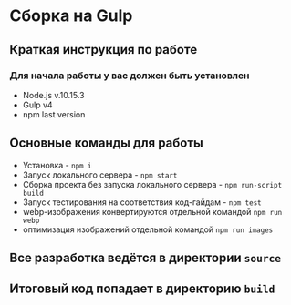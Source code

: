 # Сборка на Gulp

## Краткая инструкция по работе

### Для начала работы у вас должен быть установлен

* Node.js v.10.15.3
* Gulp v4
* npm last version

## Основные команды для работы

* Установка - `npm i`
* Запуск локального сервера - `npm start`
* Сборка проекта без запуска локального сервера - `npm run-script build`
* Запуск тестирования на соответствия код-гайдам - `npm test`
* webp-изображения конвертируются отдельной командой `npm run webp`
* оптимизация изображений отдельной командой `npm run images`

## Все разработка ведётся в директории `source`

## Итоговый код попадает в директорию `build`
